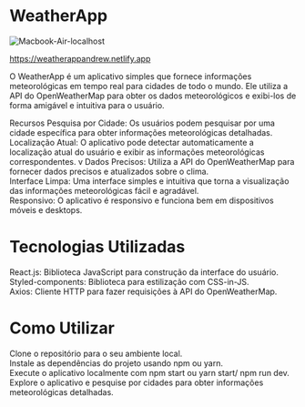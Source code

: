 # WeatherApp


![Macbook-Air-localhost](https://github.com/andrewchucrute/WeatherApp/assets/103382295/da2e277c-0b91-40d6-89ad-e8aa4034db2f)

https://weatherappandrew.netlify.app


O WeatherApp é um aplicativo simples que fornece informações meteorológicas em tempo real para cidades de todo o mundo. Ele utiliza a API do OpenWeatherMap para obter os dados meteorológicos e exibi-los de forma amigável e intuitiva para o usuário.

Recursos
Pesquisa por Cidade: Os usuários podem pesquisar por uma cidade específica para obter informações meteorológicas detalhadas.
<br>
Localização Atual: O aplicativo pode detectar automaticamente a localização atual do usuário e exibir as informações meteorológicas correspondentes.
v
Dados Precisos: Utiliza a API do OpenWeatherMap para fornecer dados precisos e atualizados sobre o clima.
<br>
Interface Limpa: Uma interface simples e intuitiva que torna a visualização das informações meteorológicas fácil e agradável.
<br>
Responsivo: O aplicativo é responsivo e funciona bem em dispositivos móveis e desktops.
<br>
# Tecnologias Utilizadas
React.js: Biblioteca JavaScript para construção da interface do usuário. 
<br>
Styled-components: Biblioteca para estilização com CSS-in-JS.
<br>
Axios: Cliente HTTP para fazer requisições à API do OpenWeatherMap.
<br>
# Como Utilizar
Clone o repositório para o seu ambiente local.
<br>
Instale as dependências do projeto usando npm ou yarn.
<br>
Execute o aplicativo localmente com npm start ou yarn start/ npm run dev.
<br>
Explore o aplicativo e pesquise por cidades para obter informações meteorológicas detalhadas.
